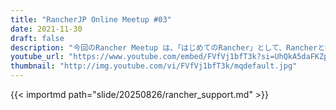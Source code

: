 ```yaml
---
title: "RancherJP Online Meetup #03"
date: 2021-11-30
draft: false
description: "今回のRancher Meetup は、「はじめてのRancher」として、RancherとRancher Labsのプロダクトの入門をテーマにお話をして頂きます。"
youtube_url: "https://www.youtube.com/embed/FVfVj1bfT3k?si=UhQkA5daFKZpxGQ7" 
thumbnail: "http://img.youtube.com/vi/FVfVj1bfT3k/mqdefault.jpg"
---
```




{{< importmd path="slide/20250826/rancher_support.md" >}}

